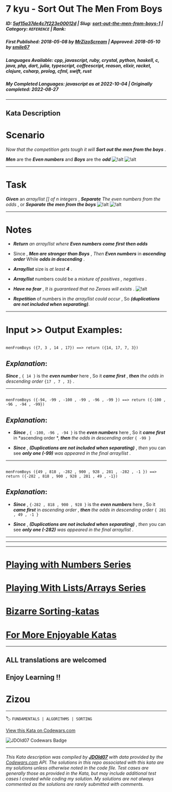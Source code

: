 # 7 kyu - Sort Out The Men  From Boys 

##### **ID**: [5af15a37de4c7f223e00012d](https://www.codewars.com/kata/5af15a37de4c7f223e00012d) | **Slug**: [sort-out-the-men-from-boys-1](https://www.codewars.com/kata/5af15a37de4c7f223e00012d) | **Category**: `REFERENCE` | **Rank**: <span style="color:white">7 kyu</span>

##### **First Published**: 2018-05-08 ***by*** [MrZizoScream](https://www.codewars.com/users/MrZizoScream) | **Approved**: 2018-05-10 ***by*** [smile67](https://www.codewars.com/users/smile67)

##### **Languages Available**: cpp, javascript, ruby, crystal, python, haskell, c, java, php, dart, julia, typescript, coffeescript, reason, elixir, racket, clojure, csharp, prolog, cfml, swift, rust

##### **My Completed Languages**: javascript ***as at*** 2022-10-04 | **Originally completed**: 2022-08-27

---

## Kata Description


# Scenario 



*Now that the competition gets tough it will* **_Sort out the men from the boys_** . 



**_Men_** are the **_Even numbers_** and **_Boys_** are the **_odd_**   ![!alt](https://i.imgur.com/mdX8dJP.png) ![!alt](https://i.imgur.com/mdX8dJP.png) 



___

# Task



**_Given_** an *array/list [] of n integers* , **_Separate_** *The even numbers from the odds* , or **_Separate_**  **_the men from the boys_**  ![!alt](https://i.imgur.com/mdX8dJP.png) ![!alt](https://i.imgur.com/mdX8dJP.png)  

___

# Notes



* **_Return_** *an array/list where* **_Even numbers_** **_come first then odds_** 



* Since , **_Men are stronger than Boys_** , *Then* **_Even numbers_** in **_ascending order_** While **_odds in descending_** .



* **_Array/list_** size is *at least **_4_*** .



* **_Array/list_** numbers could be a *mixture of positives , negatives* .



* **_Have no fear_** , *It is guaranteed that no Zeroes will exists* . ![!alt](https://i.imgur.com/mdX8dJP.png)  



* **_Repetition_** of numbers in *the array/list could occur* , So **_(duplications are not included when separating)_**.

____

# Input >> Output Examples:



```

menFromBoys ({7, 3 , 14 , 17}) ==> return ({14, 17, 7, 3}) 

```



## **_Explanation_**:



**_Since_** , `{ 14 }` is the **_even number_** here , So it **_came first_** , **_then_** *the odds in descending order* `{17 , 7 , 3}`  .

____



```

menFromBoys ({-94, -99 , -100 , -99 , -96 , -99 }) ==> return ({-100 , -96 , -94 , -99})

```



## **_Explanation_**:



* **_Since_** , `{ -100, -96 , -94 }` is the **_even numbers_** here , So it **_came first_** in *ascending order *, **_then_** *the odds in descending order* `{ -99 }`



* **_Since_** , **_(Duplications are not included when separating)_** , *then* you can see **_only one (-99)_** *was appeared in the final array/list* . 

____



```

menFromBoys ({49 , 818 , -282 , 900 , 928 , 281 , -282 , -1 }) ==> return ({-282 , 818 , 900 , 928 , 281 , 49 , -1})

```



## **_Explanation_**:



* **_Since_** , `{-282 , 818 , 900 , 928 }` is the **_even numbers_** here , So it **_came first_** in *ascending order* , **_then_** *the odds in descending order* `{ 281 , 49 , -1 }`



* **_Since_** , **_(Duplications are not included when separating)_** , *then* you can see **_only one (-282)_** *was appeared in the final array/list* . 

____

____

___



# [Playing with Numbers Series](https://www.codewars.com/collections/playing-with-numbers)



# [Playing With Lists/Arrays Series](https://www.codewars.com/collections/playing-with-lists-slash-arrays)



# [Bizarre Sorting-katas](https://www.codewars.com/collections/bizarre-sorting-katas)



# [For More Enjoyable Katas](http://www.codewars.com/users/MrZizoScream/authored)

___



## ALL translations are welcomed



## Enjoy Learning !!

# Zizou



---


🏷 `FUNDAMENTALS | ALGORITHMS | SORTING`


[View this Kata on Codewars.com](https://www.codewars.com/kata/5af15a37de4c7f223e00012d)

![](https://www.codewars.com/users/jdold07/badges/large "JDOld07 Codewars Badge")

---

###### *This Kata description was compiled by [**JDOld07**](https://tpstech.dev) with data provided by the [Codewars.com](https://www.codewars.com) API.  The solutions in this repo associated with this kata are my solutions unless otherwise noted in the code file.  Test cases are generally those as provided in the Kata, but may include additional test cases I created while coding my solution.  My solutions are not always commented as the solutions are rarely submitted with comments.*
